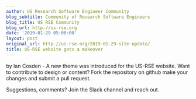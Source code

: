 ```yaml
---
author: US Research Software Engineer Community
blog_subtitle: Community of Research Software Engineers
blog_title: US RSE Community
blog_url: http-//us-rse.org
date: '2019-01-29 05:00:00'
layout: post
original_url: http-//us-rse.org/2019-01-29-site-update/
title: US-RSE website gets a makeover
---
```


by Ian Cosden - 
          A new theme was introduced for the US-RSE website.  Want to contribute to design or content?  Fork the repository on github make your changes and submit a pull request.

Suggestions, comments?  Join the Slack channel and reach out.